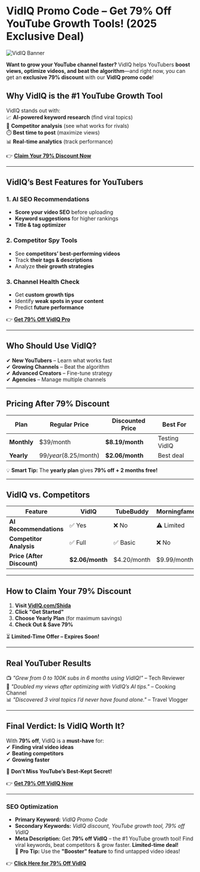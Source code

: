 # **VidIQ Promo Code – Get 79% Off YouTube Growth Tools! (2025 Exclusive Deal)**  

![VidIQ Banner](https://via.placeholder.com/1200x630)  

**Want to grow your YouTube channel faster?** VidIQ helps YouTubers **boost views, optimize videos, and beat the algorithm**—and right now, you can get an **exclusive 79% discount** with our **VidIQ promo code**!  

## **Why VidIQ is the #1 YouTube Growth Tool**  

VidIQ stands out with:  
📈 **AI-powered keyword research** (find viral topics)  
🎯 **Competitor analysis** (see what works for rivals)  
⏱️ **Best time to post** (maximize views)  
📊 **Real-time analytics** (track performance)  

👉 **[Claim Your 79% Discount Now](https://vidiq.com/Shida)**  

---

## **VidIQ’s Best Features for YouTubers**  

### **1. AI SEO Recommendations**  
- **Score your video SEO** before uploading  
- **Keyword suggestions** for higher rankings  
- **Title & tag optimizer**  

### **2. Competitor Spy Tools**  
- See **competitors’ best-performing videos**  
- Track **their tags & descriptions**  
- Analyze **their growth strategies**  

### **3. Channel Health Check**  
- Get **custom growth tips**  
- Identify **weak spots in your content**  
- Predict **future performance**  

👉 **[Get 79% Off VidIQ Pro](https://vidiq.com/Shida)**  

---

## **Who Should Use VidIQ?**  

✔ **New YouTubers** – Learn what works fast  
✔ **Growing Channels** – Beat the algorithm  
✔ **Advanced Creators** – Fine-tune strategy  
✔ **Agencies** – Manage multiple channels  

---

## **Pricing After 79% Discount**  

| Plan | Regular Price | Discounted Price | Best For |  
|------|--------------|------------------|---------|  
| **Monthly** | $39/month | **$8.19/month** | Testing VidIQ |  
| **Yearly** | $99/year ($8.25/month) | **$2.06/month** | Best deal |  

💡 **Smart Tip:** The **yearly plan** gives **79% off + 2 months free!**  

---

## **VidIQ vs. Competitors**  

| Feature | VidIQ | TubeBuddy | Morningfame |  
|---------|-------|-----------|-------------|  
| **AI Recommendations** | ✅ Yes | ❌ No | ⚠️ Limited |  
| **Competitor Analysis** | ✅ Full | ✅ Basic | ❌ No |  
| **Price (After Discount)** | **$2.06/month** | $4.20/month | $9.99/month |  

---

## **How to Claim Your 79% Discount**  

1. **Visit [VidIQ.com/Shida](https://vidiq.com/Shida)**  
2. **Click "Get Started"**  
3. **Choose Yearly Plan** (for maximum savings)  
4. **Check Out & Save 79%**  

⏳ **Limited-Time Offer – Expires Soon!**  

---

## **Real YouTuber Results**  

📺 *"Grew from 0 to 100K subs in 6 months using VidIQ!"* – Tech Reviewer  
🎥 *"Doubled my views after optimizing with VidIQ’s AI tips."* – Cooking Channel  
📊 *"Discovered 3 viral topics I’d never have found alone."* – Travel Vlogger  

---

## **Final Verdict: Is VidIQ Worth It?**  

With **79% off**, VidIQ is a **must-have** for:  
✔ **Finding viral video ideas**  
✔ **Beating competitors**  
✔ **Growing faster**  

🚀 **Don’t Miss YouTube’s Best-Kept Secret!**  

👉 **[Get 79% Off VidIQ Now](https://vidiq.com/Shida)**  

---

### **SEO Optimization**  
- **Primary Keyword:** *VidIQ Promo Code*  
- **Secondary Keywords:** *VidIQ discount, YouTube growth tool, 79% off VidIQ*  
- **Meta Description:** Get **79% off VidIQ** – the #1 YouTube growth tool! Find viral keywords, beat competitors & grow faster. **Limited-time deal!**  
🔔 **Pro Tip:** Use the **"Booster" feature** to find untapped video ideas!  

👉 **[Click Here for 79% Off VidIQ](https://vidiq.com/Shida)**
